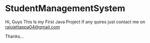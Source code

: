 # StudentManagementSystem

Hi, Guys
This Is my First Java Project 
If any quires just contact me on rajujettappa04@gmail.com

Thanks...
